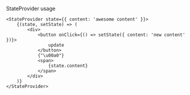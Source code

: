 StateProvider usage
        
    <StateProvider state={{ content: 'awesome content' }}>
        {(state, setState) => (
            <div>
                <button onClick={() => setState({ content: 'new content' })}>
                    update
                </button> 
                {"\u00a0"}
                <span>
                    {state.content}
                </span>
            </div>
        )}
    </StateProvider>